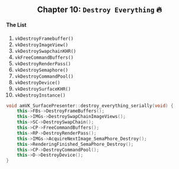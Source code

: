 <div class="REY_PDF_MORE_HEIGHT" align=center>

## Chapter 10: `Destroy Everything` 🔥

</div>

#### The List
1. `vkDestroyFramebuffer()`
2. `vkDestroyImageView()`
3. `vkDestroySwapchainKHR()`
4. `vkFreeCommandBuffers()`
5. `vkDestroyRenderPass()`
6. `vkDestroySemaphore()`
7. `vkDestroyCommandPool()`
8. `vkDestroyDevice()`
9. `vkDestroySurfaceKHR()`
10. `vkDestroyInstance()`
```cpp
void amVK_SurfacePresenter::destroy_everything_serially(void) {
    this->FBs->DestroyFrameBuffers();
    this->IMGs->DestroySwapChainImageViews();
    this->SC->DestroySwapChain();
    this->CP->FreeCommandBuffers();
    this->RP->DestroyRenderPass();
    this->IMGs->AcquireNextImage_SemaPhore_Destroy();
    this->RenderingFinished_SemaPhore_Destroy();
    this->CP->DestroyCommandPool();
    this->D->DestroyDevice();
}
```